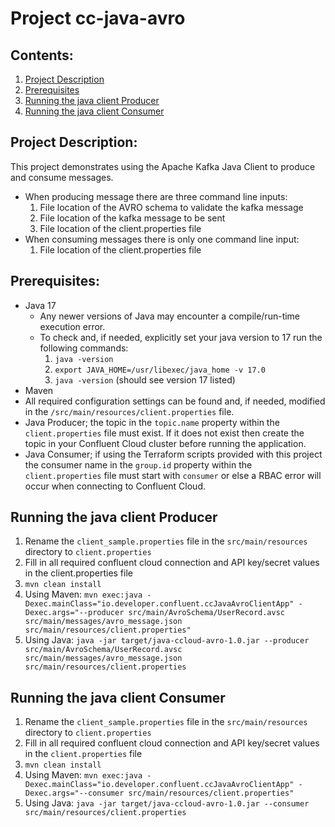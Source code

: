 # Project cc-java-avro

## Contents: 
1. [Project Description](#project-description)
2. [Prerequisites](#prerequisites)
3. [Running the java client Producer](#running-the-java-client-producer)
4. [Running the java client Consumer](#running-the-java-client-consumer)

## Project Description:
This project demonstrates using the Apache Kafka Java Client to produce and consume messages.  
- When producing message there are three command line inputs:
    1. File location of the AVRO schema to validate the kafka message
    2. File location of the kafka message to be sent
    3. File location of the client.properties file 
- When consuming messages there is only one command line input:
    1. File location of the client.properties file

## Prerequisites:
- Java 17
    - Any newer versions of Java may encounter a compile/run-time execution error.  
    - To check and, if needed, explicitly set your java version to 17 run the following commands:
        1. `java -version`
        2. `export JAVA_HOME=/usr/libexec/java_home -v 17.0`
        3. `java -version` (should see version 17 listed)
- Maven
- All required configuration settings can be found and, if needed, modified in the `/src/main/resources/client.properties` file.
- Java Producer; the topic in the `topic.name` property within the `client.properties` file must exist.  If it does not exist then create the topic in your Confluent Cloud cluster before running the application.
- Java Consumer; if using the Terraform scripts provided with this project the consumer name in the `group.id` property within the `client.properties` file must start with `consumer` or else a RBAC error will occur when connecting to Confluent Cloud.

## Running the java client Producer
1. Rename the `client_sample.properties` file  in the `src/main/resources` directory to `client.properties` 
2. Fill in all required confluent cloud connection and API key/secret values in the client.properties file
3. `mvn clean install`
4. Using Maven:
   `mvn exec:java -Dexec.mainClass="io.developer.confluent.ccJavaAvroClientApp" -Dexec.args="--producer src/main/AvroSchema/UserRecord.avsc src/main/messages/avro_message.json src/main/resources/client.properties"`
5. Using Java:
   `java -jar target/java-ccloud-avro-1.0.jar --producer src/main/AvroSchema/UserRecord.avsc src/main/messages/avro_message.json src/main/resources/client.properties`

## Running the java client Consumer
1. Rename the `client_sample.properties` file  in the `src/main/resources` directory to `client.properties`
2. Fill in all required confluent cloud connection and API key/secret values in the `client.properties` file
3. `mvn clean install`
4. Using Maven:
   `mvn exec:java -Dexec.mainClass="io.developer.confluent.ccJavaAvroClientApp" -Dexec.args="--consumer src/main/resources/client.properties"`
5. Using Java:
   `java -jar target/java-ccloud-avro-1.0.jar --consumer src/main/resources/client.properties`
